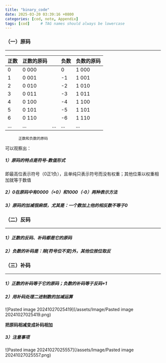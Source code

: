 ```yaml
---
title: "binary_code"
date: 2025-03-20 03:39:16 +0800
categories: [cod, note, Appendix]
tags: [cod]     # TAG names should always be lowercase
---
```


### （一）原码
---

| 正数  | 正数的原码 |     | 负数  | 负数的原码 |
| --- | ----- | --- | --- | ----- |
| 0   | 0 000 |     | 0   | 1 000 |
| 1   | 0 001 |     | -1  | 1 001 |
| 2   | 0 010 |     | -2  | 1 010 |
| 3   | 0 011 |     | -3  | 1 011 |
| 4   | 0 100 |     | -4  | 1 100 |
| 5   | 0 101 |     | -5  | 1 101 |
| 6   | 0 110 |     | -6  | 1 110 |
| ... | ...   | ... | ... | ...   |
          正数和负数的原码

可以观察出：
##### 1）原码的特点是**符号-数值**形式
  即最高位表示符号（0正1负），且单纯只表示符号而没有权重；其他位乘以权重相加就等于数值
##### 2）0在原码中有0000（+0）和1000（-0）两种表示方法

##### 3）原码的加减很麻烦，尤其是：一个数加上他的相反数不等于0


### （二）反码
---
##### 1）正数的反码、补码都是它的原码
##### 2）负数的补码是：除[符号位不变]外，其他位按位取反



### （三）补码
---
##### 1）正数的补码等于它的原码；负数的补码等于反码+1

##### 2）**用补码处理二进制数的加减运算**
![Pasted image 20241027025419](/assets/Image/Pasted image 20241027025419.png)

****把原码相减变成补码相加****

##### 3）注意事项
![Pasted image 20241027025557](/assets/Image/Pasted image 20241027025557.png)
